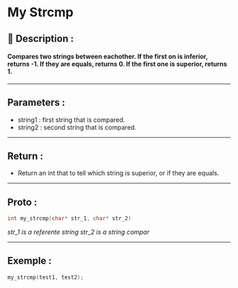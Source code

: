 # My Strcmp

## 📝 Description :
#### Compares two strings between eachother. If the first on is inferior, returns -1. If they are equals, returns 0. If the first one is superior, returns 1.
---
## Parameters :
- string1 : first string that is compared.
- string2 : second string that is compared.
---
## Return :
- Return an int that to tell which string is superior, or if they are equals.
---
## Proto :
```c
int my_strcmp(char* str_1, char* str_2)
```
*str_1 is a referente string*
*str_2 is a string compar*

---
## Exemple : 
```c
my_strcmp(test1, test2);
```
